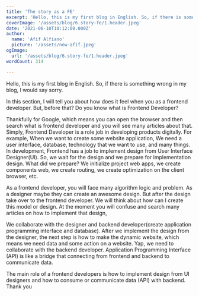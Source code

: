 ```yaml
---
title: 'The story as a FE'
excerpt: 'Hello, this is my first blog in English. So, if there is something wrong in my blog, I would say sorry. In this section, I will tell you about how does it feel when you as a frontend developer. But, before that? Do you know what is Frontend Developer?'
coverImage: '/assets/blog/6.story-fe/1.header.jpeg'
date: '2021-06-10T10:12:00.000Z'
author:
  name: 'Afif Alfiano'
  picture: '/assets/new-afif.jpeg'
ogImage:
  url: '/assets/blog/6.story-fe/1.header.jpeg'
wordCount: 314

---
```

<!-- ---
title: The story as a FE
description: Story 
published: true
slugs:
    - story-as-a-frontend-developer
keywords: 
    - story
    - frontend-developer
image: assets/blog/6.story-fe/1.header.jpeg
categories: Story
authors: afif alfiano
tags:
  - story
  - rss
publishedAt: 2021-06-10T10:12:00.000Z
updatedAt: 2021-06-10T10:12:00.000Z
thumbnailText: Hello, this is my first blog in English. So, if there is something wrong in my blog, I would say sorry. In this section, I will tell you about how does it feel when you as a frontend developer. But, before that? Do you know what is Frontend Developer?
wordCount: 314
like: 0
--- -->

Hello, this is my first blog in English. So, if there is something wrong in my blog, I would say sorry.

In this section, I will tell you about how does it feel when you as a frontend developer. But, before that? Do you know what is Frontend Developer?

Thankfully for Google, which means you can open the browser and then search what is frontend developer and you will see many articles about that. Simply, Frontend Developer is a role job in developing products digitally. For example, When we want to create some website application, We need a user interface, database, technology that we want to use, and many things. In development, Frontend has a job to implement design from User Interface Designer(UI). So, we wait for the design and we prepare for implementation design. What did we prepare? We initialize project web apps, we create components web, we create routing, we create optimization on the client browser, etc.

As a frontend developer, you will face many algorithm logic and problem. As a designer maybe they can create an awesome design. But after the design take over to the frontend developer. We will think about how can I create this model or design. At the moment you will confuse and search many articles on how to implement that design,

We collaborate with the designer and backend developer(create application programming interface and database). After we implement the design from the designer, the next step is how to make the dynamic website, which means we need data and some action on a website. Yap, we need to collaborate with the backend developer. Application Programming Interface (API) is like a bridge that connecting from frontend and backend to communicate data.

The main role of a frontend developers is how to implement design from UI designers and how to consume or communicate data (API) with backend. Thank you
